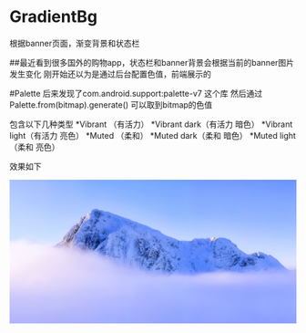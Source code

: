 # GradientBg
根据banner页面，渐变背景和状态栏

##最近看到很多国外的购物app，状态栏和banner背景会根据当前的banner图片发生变化
刚开始还以为是通过后台配置色值，前端展示的

#Palette
后来发现了com.android.support:palette-v7 这个库
然后通过Palette.from(bitmap).generate()
可以取到bitmap的色值

包含以下几种类型
*Vibrant （有活力）
*Vibrant dark（有活力 暗色）
*Vibrant light（有活力 亮色）
*Muted （柔和）
*Muted dark（柔和 暗色）
*Muted light（柔和 亮色）

效果如下

![video](https://github.com/FishInWater-1999/GithubUseTest/blob/master/bac_3.jpg)



